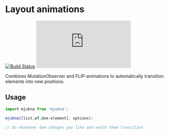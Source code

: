 # Layout animations

[![Build Status](https://travis-ci.org/daniel-lundin/mjukna.svg?branch=master)](https://travis-ci.org/daniel-lundin/mjukna)
[![gzip size](http://img.badgesize.io/https://unpkg.com/mjukna/dist/index.js?compression=gzip)](https://unpkg.com/mjukna/dist/mjukna.js)

Combines MutationObserver and FLIP-animations to automatically transition elements into new positions.

## Usage

```js
import mjukna from 'mjukna';

mjukna([list,of,dom-element], options);

// Do whatever dom-changes you like and watch them transition
```
